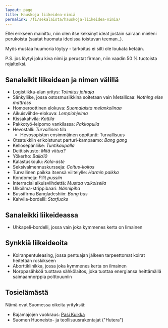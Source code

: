 ```yaml
---
layout: page
title: Hauskoja liikeidea-nimiä
permalink: /fi/sekalaista/hauskoja-liikeidea-nimia/
---
```


Ellei erikseen mainittu, niin olen itse keksinyt ideat jostain sairaan mieleni perukoista (saatat
huomata ideoissa toistuvan teeman..).

Myös mustaa huumoria löytyy - tarkoitus ei silti ole loukata ketään.

P.S. jos löytyi joku kiva nimi ja perustat firman, niin vaadin 50 % tuotoista rojalteiksi.


Sanaleikit liikeidean ja nimen välillä
--------------------------------------

- Logistiikka-alan yritys: *Toimitus johtaja*
- Sänkyliike, jossa ostosmusiikkina soitetaan vain Metallicaa: *Nothing else mattress*
- Homoeroottinen elokuva: *Suomalaista melankolinaa*
- Aikuisviihde-elokuva: *Lempiohjelma*
- Kissakahvila: *Kattila*
- Pakkotyö-leipomo vankilassa: *Pakkopulla*
- Hevostalli: *Turvallinen tila*
	* Hevosopiston ensimmäinen oppitunti: Turvallisuus
- Otsatukkiin erikoistunut parturi-kampaamo: *Bang gang*
- Kellosepänliike: *Tuntikaupalla*
- Deittisivusto: *Mitä vittua?*
- Yökerho: *Baila10*
- Kalastuskoulu: *Kala-aste*
- Seksivalmennuskursseja: *Coitus-koitos*
- Turvallinen paikka itsensä viiltelylle: *Harmin paikka*
- Kondomeja: *Pilit pussiin*
- Interracial aikuisviihdettä: *Mustaa valkoisella*
- Ulkoilma-strippibaari: *Nännipiha*
- Bussifirma Bangladeshiin: *Bang bus*
- Kahvila-bordelli: *Starfucks*


Sanaleikki liikeideassa
-----------------------

- Uhkapeli-bordelli, jossa vain joka kymmenes kerta on limainen


Synkkiä liikeideoita
--------------------

- Koiranpentuleasing, jossa pentuajan jälkeen tarpeettomat koirat heitetään roskikseen
- Aborttiklinikka, jossa joka kymmenes kerta on ilmainen
- Norppasähköä tuottava sähkölaitos, joka tuottaa energiansa heittämällä saimaannorppia polttouuniin


Tosielämästä
------------

Nämä ovat Suomessa oikeita yrityksiä:

- Bajamajojen vuokraus: [Pasi Kuikka](https://pasikuikka.fi/)
- Suomen Huoneisto- ja teollisuusrakentajat ("Hutera")

